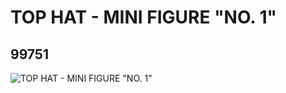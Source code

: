 # TOP HAT - MINI FIGURE "NO. 1"
## 99751
![TOP HAT - MINI FIGURE "NO. 1"](https://lc-www-live-s.legocdn.com/media/bricks/5/2/4652105.jpg)